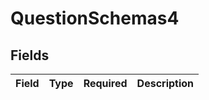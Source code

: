 # QuestionSchemas4


## Fields

| Field       | Type        | Required    | Description |
| ----------- | ----------- | ----------- | ----------- |